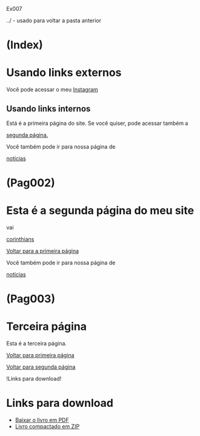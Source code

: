 Ex007



../ - usado para voltar a pasta anterior







# **(Index)**

<!DOCTYPE html>

<html lang="pt-br">
<head>

   <meta charset="UTF-8">

  <meta nome="viewport" content="width=device-width, initial-scale=1.0">

  <link rel="shortcut icon" href="imagens/favicon.ico" type="image/x-icon">

  <title>Trabalhando com Links</title>

</head>
<body>

<h1>Usando links externos </h1>

<p>Você pode acessar o meu 
<a href="https://www.instagram.com/ztonini\_/" target="\_blank" rel="external"> Instagram</a>
</p>



<h2>Usando links internos </h2>

<p>Está é a primeira página do site. Se você quiser, pode acessar também a

<a href="pag002/pag002.html" rel="next">segunda página.</a>

</p>


<p>Você também pode ir para nossa página de 

<a href="noticias/pag003.html" rel="next">notícias </a>

</p>

</body>
</html> 



# **(Pag002)**

<!DOCTYPE html>

<html lang="pt-br">

<head>

  <meta charset="UTF-8">

  <meta nome="viewport" content="width=device-width, initial-scale=1.0">

  <link rel="shortcut icon" href="imagens/favicon.ico" type="image/x-icon">

  <title>Página 02</title>

</head>

<body>

<h1>Esta é a segunda página do meu site </h1>

<p>vai 

<a href="https://www.corinthians.com.br/" target="\_blank" rel="nofollow">corinthians</a> 

</p>

<p>

<a href="C:\\Users\\Usuario\\OneDrive\\Documentos\\Estudos HTML\\html-css\\Exercicios\\html\\index.html" rel="prev">Voltar para a primeira página</a>

</p>

<p>Você também pode ir para nossa página de 

<a href="C:\\Users\\Usuario\\OneDrive\\Documentos\\Estudos HTML\\html-css\\Exercicios\\html\\noticias\\pag003.html" rel="next">notícias </a>

</p>


</body>
</html> 



# **(Pag003)**

<!DOCTYPE html>

<html lang="pt-br">

<head>

  <meta charset="UTF-8">

  <meta nome="viewport" content="width=device-width, initial-scale=1.0">

  <link rel="shortcut icon" href="imagens/favicon.ico" type="image/x-icon">

   <title>Página 03</title>

</head>

<body>

  <h1>Terceira página </h1>

  <p>Esta é a terceira página.</p>

   <p>
   <a href="../index.html">Voltar para primeira página</a>
   </p>

   <p><a href="../pag002/pag002.html">Voltar para segunda página</a></p>

</body>

</html> 



!Links para download!
<h1>Links para download </h1>
<ul>
    <li><a href="Livro/trabalho geopolitca .docx.pdf" type="application/pdf">Baixar o livro em PDF</a></li>
    <li><a href="Livro/trabalho geopolitca .docx.zip" type="application/zip">Livro compactado em ZIP</a></li>
</ul> 









